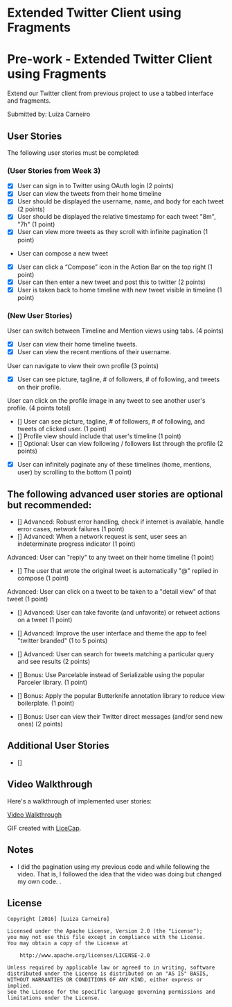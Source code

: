 # Extended Twitter Client using Fragments

# Pre-work - Extended Twitter Client using Fragments

 Extend our Twitter client from previous project to use a tabbed interface and fragments.

Submitted by: Luiza Carneiro

## User Stories

The following user stories must be completed:

### (User Stories from Week 3)
* [x]  User can sign in to Twitter using OAuth login (2 points)
* [x]  User can view the tweets from their home timeline
* [x]  User should be displayed the username, name, and body for each tweet (2 points)
* [x] User should be displayed the relative timestamp for each tweet "8m", "7h" (1 point)
* [x] User can view more tweets as they scroll with infinite pagination (1 point)
* User can compose a new tweet
* [x] User can click a “Compose” icon in the Action Bar on the top right (1 point)
* [x] User can then enter a new tweet and post this to twitter (2 points)
* [x] User is taken back to home timeline with new tweet visible in timeline (1 point)

### (New User Stories)
User can switch between Timeline and Mention views using tabs. (4 points)
* [x] User can view their home timeline tweets.
* [x] User can view the recent mentions of their username.

User can navigate to view their own profile (3 points)
* [x] User can see picture, tagline, # of followers, # of following, and tweets on their profile.

User can click on the profile image in any tweet to see another user's profile. (4 points total)
* [] User can see picture, tagline, # of followers, # of following, and tweets of clicked user. (1 point)
* [] Profile view should include that user's timeline (1 point)
* [] Optional: User can view following / followers list through the profile (2 points)

* [x] User can infinitely paginate any of these timelines (home, mentions, user) by scrolling to the bottom (1 point)


## The following advanced user stories are optional but recommended:

* [] Advanced: Robust error handling, check if internet is available, handle error cases, network failures (1 point)
* [] Advanced: When a network request is sent, user sees an indeterminate progress indicator (1 point)

Advanced: User can "reply" to any tweet on their home timeline (1 point)
* [] The user that wrote the original tweet is automatically "@" replied in compose (1 point)

Advanced: User can click on a tweet to be taken to a "detail view" of that tweet (1 point)
* [] Advanced: User can take favorite (and unfavorite) or retweet actions on a tweet (1 point)

* [] Advanced: Improve the user interface and theme the app to feel "twitter branded" (1 to 5 points)
* [] Advanced: User can search for tweets matching a particular query and see results (2 points)
* [] Bonus: Use Parcelable instead of Serializable using the popular Parceler library. (1 point)
* [] Bonus: Apply the popular Butterknife annotation library to reduce view boilerplate. (1 point)
* [] Bonus: User can view their Twitter direct messages (and/or send new ones) (2 points)

## Additional User Stories

* []  

## Video Walkthrough 

Here's a walkthrough of implemented user stories:

<a href="http://i.imgur.com/DrlYEOC.gifv" target="_blank">Video Walkthrough</a>

GIF created with [LiceCap](http://www.cockos.com/licecap/).

## Notes
* I did the pagination using my previous code and while following the video. That is, I followed the idea that the video was doing but changed my own code.
.

## License

    Copyright [2016] [Luiza Carneiro]

    Licensed under the Apache License, Version 2.0 (the "License");
    you may not use this file except in compliance with the License.
    You may obtain a copy of the License at

        http://www.apache.org/licenses/LICENSE-2.0

    Unless required by applicable law or agreed to in writing, software
    distributed under the License is distributed on an "AS IS" BASIS,
    WITHOUT WARRANTIES OR CONDITIONS OF ANY KIND, either express or implied.
    See the License for the specific language governing permissions and
    limitations under the License.
